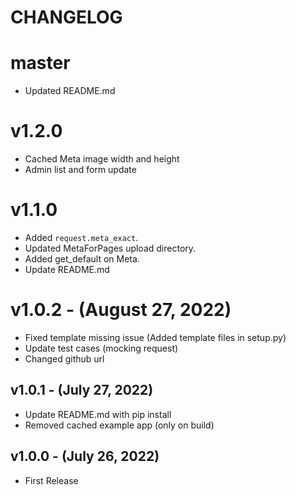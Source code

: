 # CHANGELOG

# master
- Updated README.md

# v1.2.0
- Cached Meta image width and height
- Admin list and form update

# v1.1.0
- Added `request.meta_exact`.
- Updated MetaForPages upload directory.
- Added get_default on Meta.
- Update README.md

# v1.0.2 - (August 27, 2022)
- Fixed template missing issue (Added template files in setup.py) 
- Update test cases (mocking request)
- Changed github url

## v1.0.1 - (July 27, 2022)
- Update README.md with pip install
- Removed cached example app (only on build)

## v1.0.0 - (July 26, 2022)
- First Release
